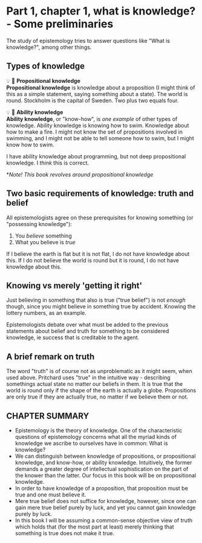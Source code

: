# Part 1, chapter 1, what is knowledge? - Some preliminaries

The study of epistemology tries to answer questions like "What is knowledge?", among other things.

## Types of knowledge

:bulb: :brain:
**Propositional knowledge**  
**Propositional knowledge** is knowledge about a proposition (I might think of this as a simple statement, saying something about a state). The world is round. Stockholm is the capital of Sweden. Two plus two equals four.

:bulb: :brain: **Ability knowledge**  
**Ability knowledge**, or "know-how", is *one example* of other types of knowledge. Ability knowledge is knowing how to swim. Knowledge about how to make a fire. I might not know the set of propositions involved in swimming, and I might not be able to tell someone how to swim, but I might know how to swim.

I have ability knowledge about programming, but not deep propositional knowledge. I *think* this is correct.

**Note! This book revolves around *propositional* knowledge*

## Two basic requirements of knowledge: truth and belief

All epistemologists agree on these prerequisites for knowing something (or "possessing knowledge"):

1. You *believe* something
2. What you believe is *true*

If I believe the earth is flat but it is not flat, I do not have knowledge about this.
If I do not believe the world is round but it is round, I do not have knowledge about this.

## Knowing vs merely 'getting it right'

Just believing in something that also is true ("true belief") is not *enough* though, since you might believe in something true by accident. Knowing the lottery numbers, as an example.

Epistemologists debate over what must be added to the previous statements about belief and truth for something to be considered knowledge, ie success that is creditable to the agent.

## A brief remark on truth

The word "truth" is of course not as unproblematic as it might seem, when used above. Pritchard uses "true" in the intuitive way - describing somethings actual state no matter our beliefs in them. It is true that the world is round only if the shape of the earth is actually a globe. Propositions are only true if they are actually true, no matter if we believe them or not.

## CHAPTER SUMMARY

- Epistemology is the theory of knowledge. One of the characteristic questions of epistemology concerns what all the myriad kinds of knowledge we ascribe to ourselves have in common: What is knowledge?
- We can distinguish between knowledge of propositions, or propositional knowledge, and know-how, or ability knowledge. Intuitively, the former demands a greater degree of intellectual sophistication on the part of the knower than the latter. Our focus in this book will be on propositional knowledge.
- In order to have knowledge of a proposition, that proposition must be true and one must believe it.
- Mere true belief does not suffice for knowledge, however, since one can gain mere true belief purely by luck, and yet you cannot gain knowledge purely by luck.
- In this book I will be assuming a common-sense objective view of truth which holds that (for the most part at least) merely thinking that something is true does not make it true.
